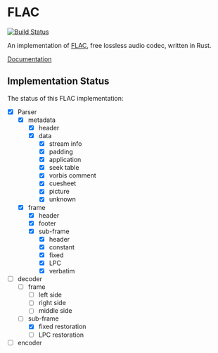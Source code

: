 # FLAC

[![Build Status](https://travis-ci.org/sourrust/flac.svg?branch=master)](https://travis-ci.org/sourrust/flac)

An implementation of [FLAC][flac], free lossless audio codec, written in
Rust.

[Documentation][documentation]

## Implementation Status

The status of this FLAC implementation:

- [x] Parser
  - [x] metadata
    - [x] header
    - [x] data
      - [x] stream info
      - [x] padding
      - [x] application
      - [x] seek table
      - [x] vorbis comment
      - [x] cuesheet
      - [x] picture
      - [x] unknown
  - [x] frame
    - [x] header
    - [x] footer
    - [x] sub-frame
      - [x] header
      - [x] constant
      - [x] fixed
      - [x] LPC
      - [x] verbatim
- [ ] decoder
  - [ ] frame
    - [ ] left side
    - [ ] right side
    - [ ] middle side
  - [ ] sub-frame
    - [x] fixed restoration
    - [ ] LPC restoration
- [ ] encoder

[flac]: https://xiph.org/flac
[documentation]: https://sourrust.github.io/flac
